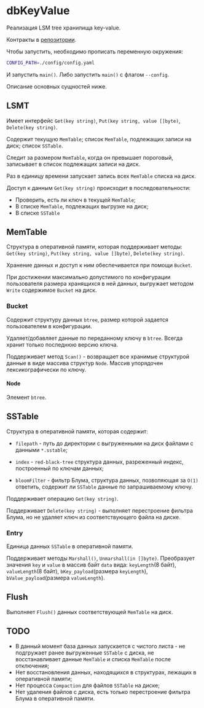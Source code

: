 # dbKeyValue

Реализация LSM tree хранилища key-value.

Контракты в [репозитории](https://github.com/ksenia-samarina/protoFiles).

Чтобы запустить, необходимо прописать переменную окружения:

```bash
CONFIG_PATH=./config/config.yaml
```

И запустить `main()`. Либо запустить `main()` с флагом `--config`.

Описание основных сущностей ниже.

## LSMT

Имеет интерфейс `Get(key string)`, `Put(key string, value []byte)`, `Delete(key string)`.

Содержит текущую `MemTable`; список `MemTable`, подлежащих записи на диск; список `SSTable`.

Следит за размером `MemTable`, когда он превышает пороговый, записывает в список подлежащих записи на диск.

Раз в единицу времени запускает запись всех `MemTable` списка на диск.

Доступ к данным `Get(key string)` происходит в последовательности: 

- Проверить, есть ли ключ в текущей `MemTable`;
- В списке `MemTable`, подлежащих выгрузке на диск;
- В списке `SSTable`

## MemTable

Структура в оперативной памяти, которая поддерживает методы: 
`Get(key string)`, `Put(key string, value []byte)`, `Delete(key string)`.

Хранение данных и доступ к ним обеспечивается при помощи `Bucket`.

При достижении максимально допустимого по конфигурации пользователя размера хранящихся в ней данных,
выгружает методом `Write` содержимое `Bucket` на диск.

### Bucket

Содержит структуру данных `btree`, размер которой задается пользователем в конфигурации.

Удаляет/добавляет данные по переданному ключу в `btree`. Всегда хранит только последнюю версию ключа.

Поддерживает метод `Scan()` - возвращает все хранимые структурой данные в виде массива структур `Node`.
Массив упорядочен лексикографически по ключу.

#### Node

Элемент `btree`.

## SSTable

Структура в оперативной памяти, которая содержит:

- `filepath` - путь до директории с выгруженными на диск файлами с данными `*.sstable`;

- `index` - `red-black-tree` структура данных, разреженный индекс, построенный по ключам данных;

- `bloomFilter` - фильтр Блума, структура данных, позволяющая за `O(1)` ответить, содержит ли `SSTable` данные по запрашиваемому ключу.

Поддерживает операцию `Get(key string)`. 

Поддерживает `Delete(key string)` - выполняет перестроение фильтра Блума, но не удаляет ключ из соответствующего файла на диске.

### Entry

Единица данных `SSTable` в оперативной памяти.

Поддерживает методы `Marshall()`, `Unmarshall(in []byte)`.
Преобразует значения `key` и `value` в массив байт `data` вида: `keyLength`(8 байт), `valueLength`(8 байт), 
`bKey_payload`(размера `keyLength`), `bValue_payload`(размера `valueLength`). 

## Flush

Выполняет `Flush()` данных соответствующей `MemTable` на диск.

## TODO

- В данный момент база данных запускается с чистого листа - не подгружает ранее выгруженные `SSTable` с диска, не восстанавливает данные `MemTable` и списка `MemTable` после отключения;
- Нет восстановления данных, находящихся в структурах, лежащих в оперативной памяти;
- Нет процесса `Compaction` для файлов `SSTable` на диске;
- Нет удаления файлов с диска, есть только перестроение фильтра Блума в оперативной памяти.
